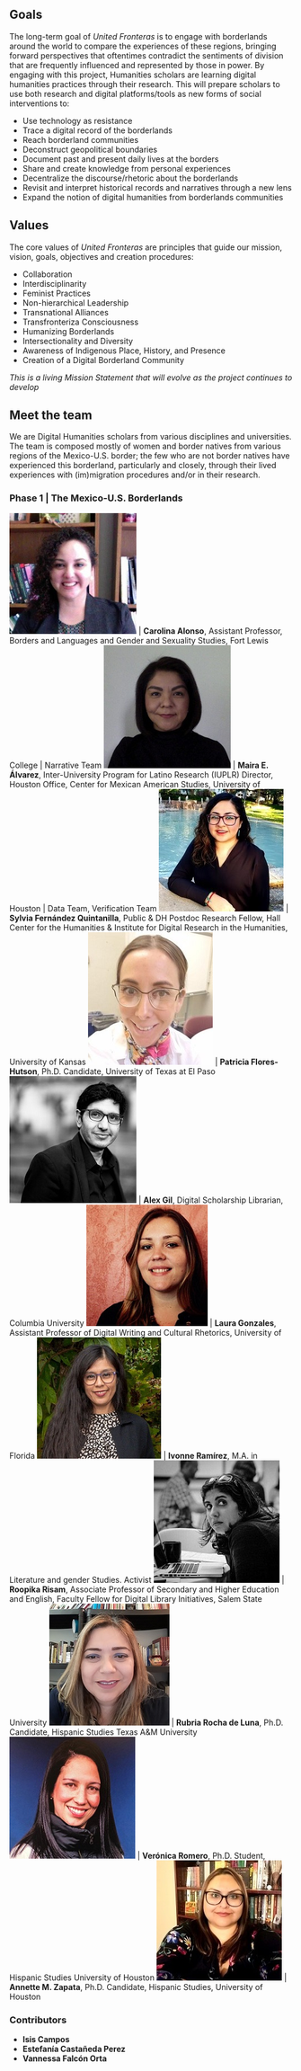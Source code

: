 ## Goals

The long-term goal of *United Fronteras* is to engage with borderlands around the world to compare the experiences of these regions, bringing forward perspectives that oftentimes contradict the sentiments of division that are frequently influenced and represented by those in power. By engaging with this project, Humanities scholars are learning digital humanities practices through their research. This will prepare scholars to use both research and digital platforms/tools as new forms of social interventions to:

- Use technology as resistance
- Trace a digital record of the borderlands
- Reach borderland communities
- Deconstruct geopolitical boundaries
- Document past and present daily lives at the borders
- Share and create knowledge from personal experiences
- Decentralize the discourse/rhetoric about the borderlands
- Revisit and interpret historical records and narratives through a new lens
- Expand the notion of digital humanities from borderlands communities

## Values

The core values of *United Fronteras* are principles that guide our mission, vision, goals, objectives and creation procedures:

- Collaboration
- Interdisciplinarity
- Feminist Practices
- Non-hierarchical Leadership
- Transnational Alliances
- Transfronteriza Consciousness
- Humanizing Borderlands
- Intersectionality and Diversity
- Awareness of Indigenous Place, History, and Presence
- Creation of a Digital Borderland Community

*This is a living Mission Statement that will evolve as the project continues to develop*

## Meet the team

We are Digital Humanities scholars from various disciplines and universities. The team is composed mostly of women and border natives from various regions of the Mexico-U.S. border; the few who are not border natives have experienced this borderland, particularly and closely, through their lived experiences with (im)migration procedures and/or in their research.

### Phase 1 \| The Mexico-U.S. Borderlands

![Carolina Alonso](/images/caropic.jpg "Carolina Alonso") | **Carolina Alonso**, Assistant Professor, Borders and Languages and Gender and Sexuality Studies, Fort Lewis College \| Narrative Team
![Maira E. Álvarez](/images/mairapic.jpg "Maira E. Álvarez") | **Maira E. Álvarez**, Inter-University Program for Latino Research (IUPLR) Director, Houston Office,  Center for Mexican American Studies, University of Houston \| Data Team, Verification Team
![Sylvia Fernández Quintanilla](/images/sylviapic.jpg "Sylvia Fernández Quintanilla") | **Sylvia Fernández Quintanilla**, Public & DH Postdoc Research Fellow, Hall Center for the Humanities & Institute for Digital Research in the Humanities, University of Kansas
![Patricia Flores-Hutson](/images/patypic.jpg "Patricia Flores-Hutson") | **Patricia Flores-Hutson**, Ph.D. Candidate, University of Texas at El Paso
![Alex Gil](/images/alexpic.jpg "Alex Gil") | **Alex Gil**, Digital Scholarship Librarian, Columbia University
![Laura Gonzales](/images/laurapic.jpg "Laura Gonzales") | **Laura Gonzales**, Assistant Professor of Digital Writing and Cultural Rhetorics, University of Florida
![Ivonne Ramírez](/images/ivonnepic.jpg "Ivonne Ramírez") | **Ivonne Ramírez**, M.A. in Literature and gender Studies. Activist
![Roopika Risam](/images/roopikapic.jpg "Roopika Risam") | **Roopika Risam**, Associate Professor of Secondary and Higher Education and English, Faculty Fellow for Digital Library Initiatives, Salem State University
![Rubria Rocha](/images/rubriapic.jpg "Rubria Rocha") | **Rubria Rocha de Luna**, Ph.D. Candidate, Hispanic Studies Texas A&M University
![Verónica Romero](/images/veropic.jpg "Verónica Romero") | **Verónica Romero**, Ph.D. Student, Hispanic Studies University of Houston
![Annette M. Zapata](/images/annettepic.jpg "Annette M. Zapata") | **Annette M. Zapata**, Ph.D. Candidate, Hispanic Studies, University of Houston


### Contributors

- **Isis Campos**
- **Estefanía Castañeda Perez**
- **Vannessa Falcón Orta**
